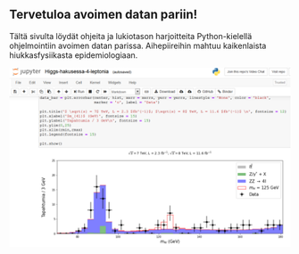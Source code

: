 ## Tervetuloa avoimen datan pariin!

Tältä sivulta löydät ohjeita ja lukiotason harjoitteita Python-kielellä ohjelmointiin avoimen datan parissa. Aihepiireihin mahtuu kaikenlaista hiukkasfysiikasta epidemiologiaan.

![Esimerkki](higgsOD.png)
